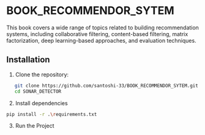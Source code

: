 # BOOK_RECOMMENDOR_SYTEM

This book covers a wide range of topics related to building recommendation systems, including collaborative filtering, content-based filtering, matrix factorization, deep learning-based approaches, and evaluation techniques.

## Installation

1. Clone the repository:

```bash
   git clone https://github.com/santoshi-33/BOOK_RECOMMENDOR_SYTEM.git
   cd SONAR_DETECTOR
```

2. Install dependencies

```bash
pip install -r .\requirements.txt
```

3. Run the Project
